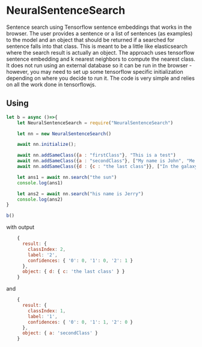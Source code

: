 # NeuralSentenceSearch
Sentence search using Tensorflow sentence embeddings that works in the browser.  The user provides a sentence or a list of sentences (as examples) to the model and an object
that should be returned if a searched for sentence falls into that class.  This is meant to be a little like elasticsearch where the search result is actually an
object.  The approach uses tensorflow sentence embedding and k nearest neighbors to compute the nearest class.  It does not run using an external database
so it can be run in the browser - however, you may need to set up some tensorflow specific initialization depending on where you decide to run it.  The code is very simple and relies on all the work done in tensorflowjs.

## Using

``` javascript
let b = async ()=>{
    let NeuralSentenceSearch = require("NeuralSentenceSearch")

    let nn = new NeuralSentenceSearch()

    await nn.initialize();

    await nn.addSameClass({a : "firstClass"}, "This is a test")
    await nn.addSameClass({a : "secondClass"}, ["My name is John", "Me llamo Sarah"])
    await nn.addSameClass({d : {c : "the last class"}}, ["In the galaxy", "solar system"])

    let ans1 = await nn.search("the sun")
    console.log(ans1)

    let ans2 = await nn.search("his name is Jerry")
    console.log(ans2)
}

b()
```
with output
```javascript
    {
      result: {
        classIndex: 2,
        label: '2',
        confidences: { '0': 0, '1': 0, '2': 1 }
      },
      object: { d: { c: 'the last class' } }
    }
```
and
```javascript
    {
      result: {
        classIndex: 1,
        label: '1',
        confidences: { '0': 0, '1': 1, '2': 0 }
      },
      object: { a: 'secondClass' }
    }

```